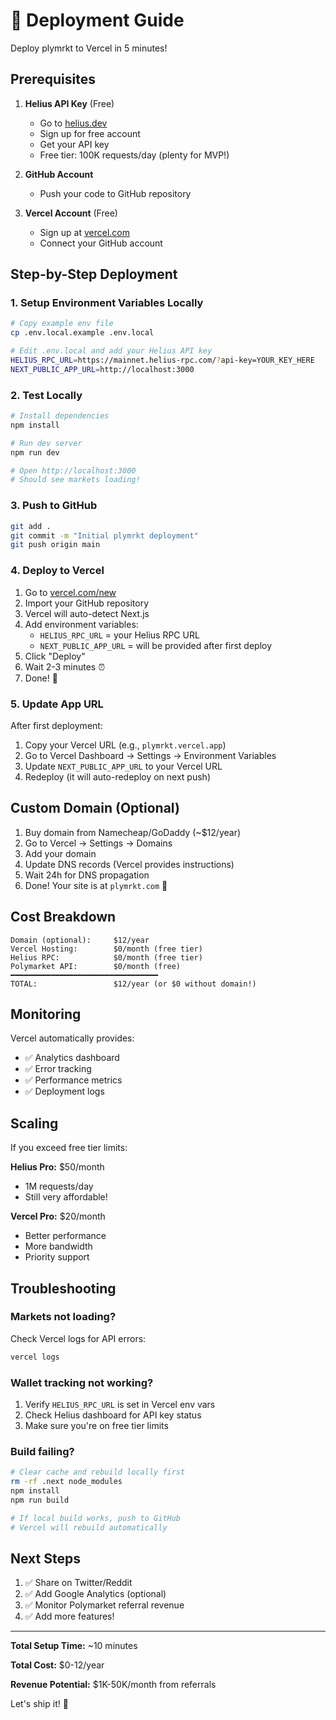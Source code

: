 # 🚀 Deployment Guide

Deploy plymrkt to Vercel in 5 minutes!

## Prerequisites

1. **Helius API Key** (Free)
   - Go to [helius.dev](https://helius.dev)
   - Sign up for free account
   - Get your API key
   - Free tier: 100K requests/day (plenty for MVP!)

2. **GitHub Account**
   - Push your code to GitHub repository

3. **Vercel Account** (Free)
   - Sign up at [vercel.com](https://vercel.com)
   - Connect your GitHub account

## Step-by-Step Deployment

### 1. Setup Environment Variables Locally

```bash
# Copy example env file
cp .env.local.example .env.local

# Edit .env.local and add your Helius API key
HELIUS_RPC_URL=https://mainnet.helius-rpc.com/?api-key=YOUR_KEY_HERE
NEXT_PUBLIC_APP_URL=http://localhost:3000
```

### 2. Test Locally

```bash
# Install dependencies
npm install

# Run dev server
npm run dev

# Open http://localhost:3000
# Should see markets loading!
```

### 3. Push to GitHub

```bash
git add .
git commit -m "Initial plymrkt deployment"
git push origin main
```

### 4. Deploy to Vercel

1. Go to [vercel.com/new](https://vercel.com/new)
2. Import your GitHub repository
3. Vercel will auto-detect Next.js
4. Add environment variables:
   - `HELIUS_RPC_URL` = your Helius RPC URL
   - `NEXT_PUBLIC_APP_URL` = will be provided after first deploy
5. Click "Deploy"
6. Wait 2-3 minutes ⏰
7. Done! 🎉

### 5. Update App URL

After first deployment:

1. Copy your Vercel URL (e.g., `plymrkt.vercel.app`)
2. Go to Vercel Dashboard → Settings → Environment Variables
3. Update `NEXT_PUBLIC_APP_URL` to your Vercel URL
4. Redeploy (it will auto-redeploy on next push)

## Custom Domain (Optional)

1. Buy domain from Namecheap/GoDaddy (~$12/year)
2. Go to Vercel → Settings → Domains
3. Add your domain
4. Update DNS records (Vercel provides instructions)
5. Wait 24h for DNS propagation
6. Done! Your site is at `plymrkt.com` 🚀

## Cost Breakdown

```
Domain (optional):     $12/year
Vercel Hosting:        $0/month (free tier)
Helius RPC:            $0/month (free tier)
Polymarket API:        $0/month (free)
━━━━━━━━━━━━━━━━━━━━━━━━━━━━━━━━━
TOTAL:                 $12/year (or $0 without domain!)
```

## Monitoring

Vercel automatically provides:
- ✅ Analytics dashboard
- ✅ Error tracking
- ✅ Performance metrics
- ✅ Deployment logs

## Scaling

If you exceed free tier limits:

**Helius Pro:** $50/month
- 1M requests/day
- Still very affordable!

**Vercel Pro:** $20/month
- Better performance
- More bandwidth
- Priority support

## Troubleshooting

### Markets not loading?

Check Vercel logs for API errors:
```bash
vercel logs
```

### Wallet tracking not working?

1. Verify `HELIUS_RPC_URL` is set in Vercel env vars
2. Check Helius dashboard for API key status
3. Make sure you're on free tier limits

### Build failing?

```bash
# Clear cache and rebuild locally first
rm -rf .next node_modules
npm install
npm run build

# If local build works, push to GitHub
# Vercel will rebuild automatically
```

## Next Steps

1. ✅ Share on Twitter/Reddit
2. ✅ Add Google Analytics (optional)
3. ✅ Monitor Polymarket referral revenue
4. ✅ Add more features!

---

**Total Setup Time:** ~10 minutes

**Total Cost:** $0-12/year

**Revenue Potential:** $1K-50K/month from referrals

Let's ship it! 🚀

